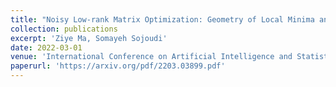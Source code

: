```yaml
---
title: "Noisy Low-rank Matrix Optimization: Geometry of Local Minima and Convergence Rate"
collection: publications
excerpt: 'Ziye Ma, Somayeh Sojoudi'
date: 2022-03-01
venue: 'International Conference on Artificial Intelligence and Statistics(AISTATS) 2023, Oral Presentation (Top 6% of accepted papers).'
paperurl: 'https://arxiv.org/pdf/2203.03899.pdf'
---
```

